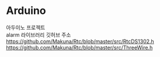 # Arduino
아두이노 프로젝트 <br>
alarm 라이브러리 깃허브 주소 <br>
https://github.com/Makuna/Rtc/blob/master/src/RtcDS1302.h <br>
https://github.com/Makuna/Rtc/blob/master/src/ThreeWire.h
